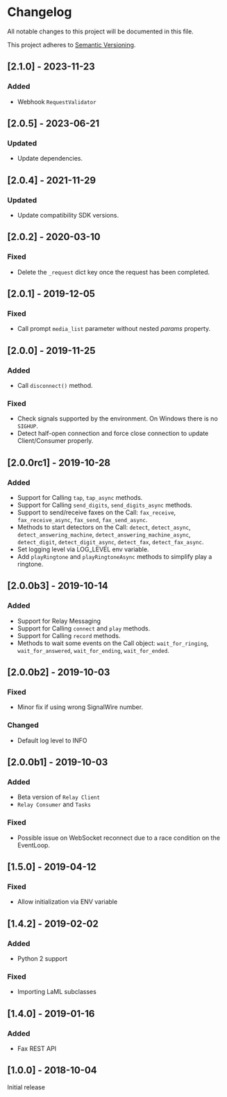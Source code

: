 # Changelog
All notable changes to this project will be documented in this file.

This project adheres to [Semantic Versioning](https://semver.org/spec/v2.0.0.html).

## [2.1.0] - 2023-11-23
### Added
- Webhook `RequestValidator`

## [2.0.5] - 2023-06-21
### Updated
- Update dependencies.

## [2.0.4] - 2021-11-29
### Updated
- Update compatibility SDK versions.

## [2.0.2] - 2020-03-10
### Fixed
- Delete the `_request` dict key once the request has been completed.

## [2.0.1] - 2019-12-05
### Fixed
- Call prompt `media_list` parameter without nested _params_ property.

## [2.0.0] - 2019-11-25
### Added
- Call `disconnect()` method.

### Fixed
- Check signals supported by the environment. On Windows there is no `SIGHUP`.
- Detect half-open connection and force close connection to update Client/Consumer properly.

## [2.0.0rc1] - 2019-10-28
### Added
- Support for Calling `tap`, `tap_async` methods.
- Support for Calling `send_digits`, `send_digits_async` methods.
- Support to send/receive faxes on the Call: `fax_receive`, `fax_receive_async`, `fax_send`, `fax_send_async`.
- Methods to start detectors on the Call: `detect`, `detect_async`, `detect_answering_machine`, `detect_answering_machine_async`, `detect_digit`, `detect_digit_async`, `detect_fax`, `detect_fax_async`.
- Set logging level via LOG_LEVEL env variable.
- Add `playRingtone` and `playRingtoneAsync` methods to simplify play a ringtone.

## [2.0.0b3] - 2019-10-14
### Added
- Support for Relay Messaging
- Support for Calling `connect` and `play` methods.
- Support for Calling `record` methods.
- Methods to wait some events on the Call object: `wait_for_ringing`, `wait_for_answered`, `wait_for_ending`, `wait_for_ended`.

## [2.0.0b2] - 2019-10-03
### Fixed
- Minor fix if using wrong SignalWire number.

### Changed
- Default log level to INFO

## [2.0.0b1] - 2019-10-03
### Added
- Beta version of `Relay Client`
- `Relay Consumer` and `Tasks`

### Fixed
- Possible issue on WebSocket reconnect due to a race condition on the EventLoop.

## [1.5.0] - 2019-04-12
### Fixed
- Allow initialization via ENV variable

## [1.4.2] - 2019-02-02
### Added
- Python 2 support
### Fixed
- Importing LaML subclasses

## [1.4.0] - 2019-01-16
### Added
- Fax REST API

## [1.0.0] - 2018-10-04

Initial release

<!---
### Added
### Changed
### Removed
### Fixed
### Security
-->
